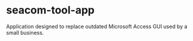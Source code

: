 # seacom-tool-app
Application designed to replace outdated Microsoft Access GUI used by a small business.   
